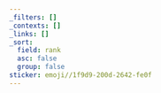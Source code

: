 ```yaml
---
_filters: []
_contexts: []
_links: []
_sort:
  field: rank
  asc: false
  group: false
sticker: emoji//1f9d9-200d-2642-fe0f
---
```

